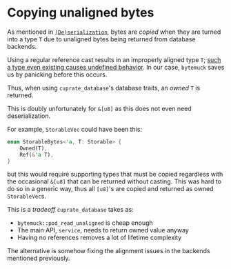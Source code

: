 # Copying unaligned bytes
As mentioned in [`(De)serialization`](../serde.md), bytes are _copied_ when they are turned into a type `T` due to unaligned bytes being returned from database backends.

Using a regular reference cast results in an improperly aligned type `T`; [such a type even existing causes undefined behavior](https://doc.rust-lang.org/reference/behavior-considered-undefined.html). In our case, `bytemuck` saves us by panicking before this occurs.

Thus, when using `cuprate_database`'s database traits, an _owned_ `T` is returned.

This is doubly unfortunately for `&[u8]` as this does not even need deserialization.

For example, `StorableVec` could have been this:
```rust
enum StorableBytes<'a, T: Storable> {
    Owned(T),
    Ref(&'a T),
}
```
but this would require supporting types that must be copied regardless with the occasional `&[u8]` that can be returned without casting. This was hard to do so in a generic way, thus all `[u8]`'s are copied and returned as owned `StorableVec`s.

This is a _tradeoff_ `cuprate_database` takes as:
- `bytemuck::pod_read_unaligned` is cheap enough
- The main API, `service`, needs to return owned value anyway
- Having no references removes a lot of lifetime complexity

The alternative is somehow fixing the alignment issues in the backends mentioned previously.